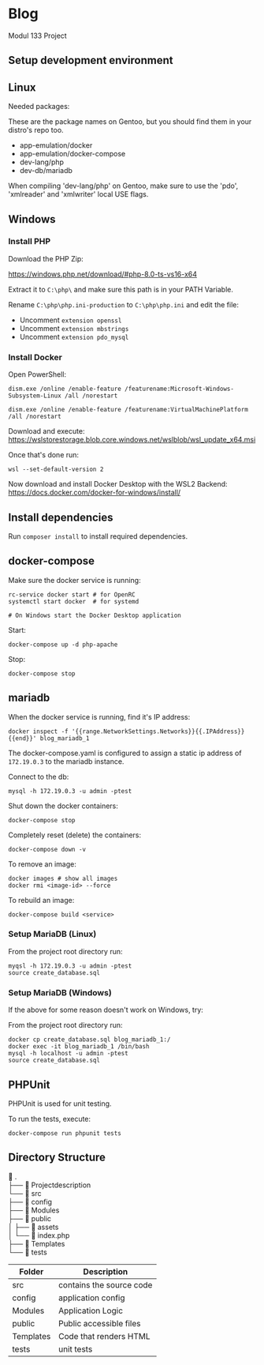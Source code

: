 # Blog

Modul 133 Project

## Setup development environment

## Linux

Needed packages:

These are the package names on Gentoo, but you should find them in your distro's repo too.

* app-emulation/docker
* app-emulation/docker-compose
* dev-lang/php
* dev-db/mariadb

When compiling 'dev-lang/php' on Gentoo, make sure to use the 'pdo', 'xmlreader' and 'xmlwriter' local USE flags.

## Windows

### Install PHP

Download the PHP Zip:

https://windows.php.net/download/#php-8.0-ts-vs16-x64

Extract it to ```C:\php\``` and make sure this path is in your PATH Variable.

Rename ```C:\php\php.ini-production``` to ```C:\php\php.ini``` and edit the file:

* Uncomment ```extension openssl```
* Uncomment ```extension mbstrings```
* Uncomment ```extension pdo_mysql```

### Install Docker

Open PowerShell:

	dism.exe /online /enable-feature /featurename:Microsoft-Windows-Subsystem-Linux /all /norestart

	dism.exe /online /enable-feature /featurename:VirtualMachinePlatform /all /norestart

Download and execute: https://wslstorestorage.blob.core.windows.net/wslblob/wsl_update_x64.msi

Once that's done run:

	wsl --set-default-version 2

Now download and install Docker Desktop with the WSL2 Backend: https://docs.docker.com/docker-for-windows/install/

## Install dependencies

Run ```composer install``` to install required dependencies.

## docker-compose

Make sure the docker service is running:

	rc-service docker start # for OpenRC
	systemctl start docker  # for systemd
	
	# On Windows start the Docker Desktop application

Start:

	docker-compose up -d php-apache

Stop:

	docker-compose stop

## mariadb

When the docker service is running, find it's IP address:

	docker inspect -f '{{range.NetworkSettings.Networks}}{{.IPAddress}}{{end}}' blog_mariadb_1

The docker-compose.yaml is configured to assign a static ip address of
```172.19.0.3``` to the mariadb instance.

Connect to the db:

	mysql -h 172.19.0.3 -u admin -ptest

Shut down the docker containers:

	docker-compose stop

Completely reset (delete) the containers:

	docker-compose down -v

To remove an image:

	docker images # show all images
	docker rmi <image-id> --force

To rebuild an image:

	docker-compose build <service>

### Setup MariaDB (Linux)

From the project root directory run:

	myqsl -h 172.19.0.3 -u admin -ptest
	source create_database.sql

### Setup MariaDB (Windows)

If the above for some reason doesn't work on Windows, try:

From the project root directory run:

	docker cp create_database.sql blog_mariadb_1:/
	docker exec -it blog_mariadb_1 /bin/bash
	mysql -h localhost -u admin -ptest
	source create_database.sql

## PHPUnit

PHPUnit is used for unit testing.

To run the tests, execute:

	docker-compose run phpunit tests

## Directory Structure

  .  
├──   Projectdescription  
└──   src  
   ├──   config  
   ├──   Modules  
   ├──   public  
   │  ├──   assets  
   │  └──   index.php  
   ├──   Templates  
   └──   tests

Folder | Description
------ | -----------
src    | contains the source code
config | application config
Modules | Application Logic
public | Public accessible files
Templates | Code that renders HTML
tests  | unit tests
